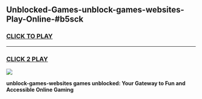 
## Unblocked-Games-unblock-games-websites-Play-Online-#b5sck
<h3>
<a href="https://premium.freeplayer.one?title=unblock-games-websites&ref=27F">CLICK TO PLAY</a></h3>
<hr>

<h3>
<a href="https://premium.freeplayer.one?title=unblock-games-websites&ref=27F">CLICK 2 PLAY</a>
  
</h3>

<a href="https://premium.freeplayer.one?title=unblock-games-websites&ref=27F"><img src="https://clearcache.store/games.png"></a>


**unblock-games-websites games unblocked: Your Gateway to Fun and Accessible Online Gaming**
